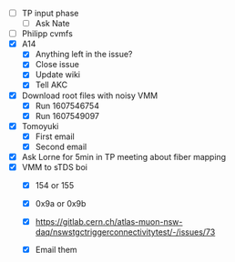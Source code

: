 - [ ] TP input phase
  - [ ] Ask Nate
- [ ] Philipp cvmfs
- [x] A14
  - [x] Anything left in the issue?
  - [x] Close issue
  - [x] Update wiki
  - [x] Tell AKC
- [x] Download root files with noisy VMM
  - [x] Run 1607546754
  - [x] Run 1607549097
- [x] Tomoyuki
  - [x] First email
  - [x] Second email
- [x] Ask Lorne for 5min in TP meeting about fiber mapping
- [x] VMM to sTDS boi
  - [x] 154 or 155
  - [x] 0x9a or 0x9b
  - [x] https://gitlab.cern.ch/atlas-muon-nsw-daq/nswstgctriggerconnectivitytest/-/issues/73
  - [x] Email them
  
  
